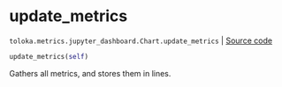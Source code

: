 # update_metrics
`toloka.metrics.jupyter_dashboard.Chart.update_metrics` | [Source code](https://github.com/Toloka/toloka-kit/blob/v1.2.0/src/metrics/jupyter_dashboard.py#L109)

```python
update_metrics(self)
```

Gathers all metrics, and stores them in lines.

